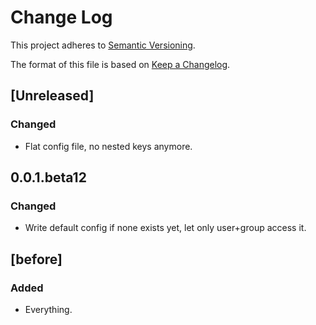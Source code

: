 Change Log
==========

This project adheres to [Semantic Versioning](http://semver.org/).

The format of this file is based on [Keep a Changelog](http://keepachangelog.com/).

## [Unreleased]

### Changed

 * Flat config file, no nested keys anymore.

## 0.0.1.beta12

### Changed

 * Write default config if none exists yet, let only user+group access it.


## [before]

### Added

 * Everything.

